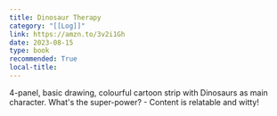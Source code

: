 ```yaml
---
title: Dinosaur Therapy
category: "[[Log]]"
link: https://amzn.to/3v2i1Gh
date: 2023-08-15
type: book
recommended: True
local-title: 
---
```

4-panel, basic drawing, colourful cartoon strip with Dinosaurs as main character. What's the super-power? - Content is relatable and witty!